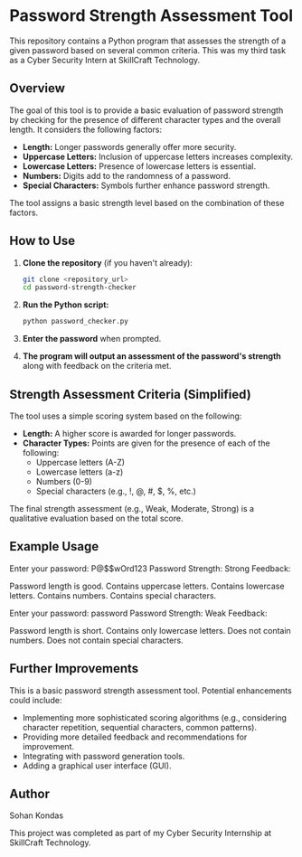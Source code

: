 # Password Strength Assessment Tool

This repository contains a Python program that assesses the strength of a given password based on several common criteria. This was my third task as a Cyber Security Intern at SkillCraft Technology.

## Overview

The goal of this tool is to provide a basic evaluation of password strength by checking for the presence of different character types and the overall length. It considers the following factors:

-   **Length:** Longer passwords generally offer more security.
-   **Uppercase Letters:** Inclusion of uppercase letters increases complexity.
-   **Lowercase Letters:** Presence of lowercase letters is essential.
-   **Numbers:** Digits add to the randomness of a password.
-   **Special Characters:** Symbols further enhance password strength.

The tool assigns a basic strength level based on the combination of these factors.

## How to Use

1.  **Clone the repository** (if you haven't already):
    ```bash
    git clone <repository_url>
    cd password-strength-checker
    ```

2.  **Run the Python script:**
    ```bash
    python password_checker.py
    ```

3.  **Enter the password** when prompted.

4.  **The program will output an assessment of the password's strength** along with feedback on the criteria met.

## Strength Assessment Criteria (Simplified)

The tool uses a simple scoring system based on the following:

-   **Length:** A higher score is awarded for longer passwords.
-   **Character Types:** Points are given for the presence of each of the following:
    -   Uppercase letters (A-Z)
    -   Lowercase letters (a-z)
    -   Numbers (0-9)
    -   Special characters (e.g., !, @, #, $, %, etc.)

The final strength assessment (e.g., Weak, Moderate, Strong) is a qualitative evaluation based on the total score.

## Example Usage

Enter your password: P@$$wOrd123
Password Strength: Strong
Feedback:

Password length is good.
Contains uppercase letters.
Contains lowercase letters.
Contains numbers.
Contains special characters.

Enter your password: password
Password Strength: Weak
Feedback:

Password length is short.
Contains only lowercase letters.
Does not contain numbers.
Does not contain special characters.

## Further Improvements

This is a basic password strength assessment tool. Potential enhancements could include:

-   Implementing more sophisticated scoring algorithms (e.g., considering character repetition, sequential characters, common patterns).
-   Providing more detailed feedback and recommendations for improvement.
-   Integrating with password generation tools.
-   Adding a graphical user interface (GUI).

## Author

Sohan Kondas

This project was completed as part of my Cyber Security Internship at SkillCraft Technology.
